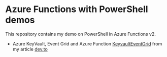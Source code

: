 # Azure Functions with PowerShell demos

This repository contains my demo on PowerShell in Azure Functions v2.

* Azure KeyVault, Event Grid and Azure Function [KeyvaultEventGrid](/KeyvaultEventGrid) from my article [dev.to](https://dev.to/omiossec/using-event-grid-azure-keyvault-and-azure-functions-3k9o-temp-slug-7883907)
